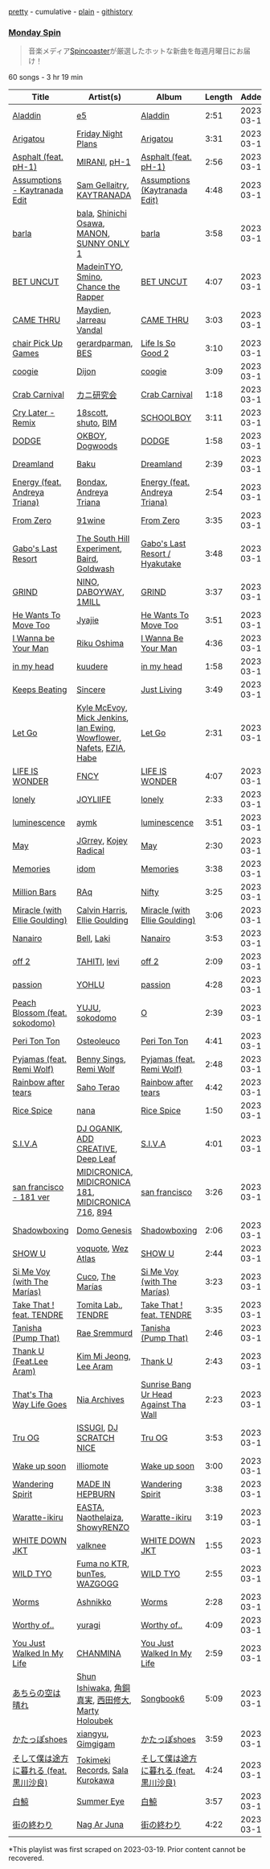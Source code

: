 [pretty](/playlists/pretty/37i9dQZF1DX1L8JuK0yhgO.md) - cumulative - [plain](/playlists/plain/37i9dQZF1DX1L8JuK0yhgO) - [githistory](https://github.githistory.xyz/mackorone/spotify-playlist-archive/blob/main/playlists/plain/37i9dQZF1DX1L8JuK0yhgO)

### [Monday Spin](https://open.spotify.com/playlist/37i9dQZF1DX1L8JuK0yhgO)

> 音楽メディア<a href="http://spincoaster.com/">Spincoaster</a>が厳選したホットな新曲を毎週月曜日にお届け！

60 songs - 3 hr 19 min

| Title | Artist(s) | Album | Length | Added | Removed |
|---|---|---|---|---|---|
| [Aladdin](https://open.spotify.com/track/4qJMcnH1vFNeSPddgZFCIH) | [e5](https://open.spotify.com/artist/5UOj6C1InE5WTmBXNuemt4) | [Aladdin](https://open.spotify.com/album/15HiKvyXlXFhCO5SFz8hhx) | 2:51 | 2023-03-12 |  |
| [Arigatou](https://open.spotify.com/track/1BqO13qjFNkQXvcBUQJx3d) | [Friday Night Plans](https://open.spotify.com/artist/71YfYiTx6KAZFJfKaNYueQ) | [Arigatou](https://open.spotify.com/album/26faPbLsIjkVUCFm7lmodo) | 3:31 | 2023-03-12 |  |
| [Asphalt \(feat\. pH\-1\)](https://open.spotify.com/track/58mChQUTpqCnaGYC6CCSD0) | [MIRANI](https://open.spotify.com/artist/6N7b9mUVwn885jI7RRg8no), [pH\-1](https://open.spotify.com/artist/2u7CP5T30c8ctenzXgEV1W) | [Asphalt \(feat\. pH\-1\)](https://open.spotify.com/album/6opRDXGetgN7pAaReSCb1N) | 2:56 | 2023-03-12 |  |
| [Assumptions \- Kaytranada Edit](https://open.spotify.com/track/7lWdyj9RrMsEN6F0Dl0irE) | [Sam Gellaitry](https://open.spotify.com/artist/07UJz804RJxqNvxFXC3h9H), [KAYTRANADA](https://open.spotify.com/artist/6qgnBH6iDM91ipVXv28OMu) | [Assumptions \(Kaytranada Edit\)](https://open.spotify.com/album/5YTiQmOzu1m293UgtWNJSR) | 4:48 | 2023-03-12 |  |
| [barla](https://open.spotify.com/track/15u6GYSKZBei1mQ9AJU85P) | [bala](https://open.spotify.com/artist/2LCojy3bUYWczKPT4tdPos), [Shinichi Osawa](https://open.spotify.com/artist/0s9KIyjWtFcsRdKtMECxFp), [MANON](https://open.spotify.com/artist/5RtQtz37rszKUaMg1GeUl3), [SUNNY ONLY 1](https://open.spotify.com/artist/1PcuXbYDyLM8zEsZT1EQtc) | [barla](https://open.spotify.com/album/2gjOLwd7GbuJlrMUPewn31) | 3:58 | 2023-03-12 |  |
| [BET UNCUT](https://open.spotify.com/track/0nWaqg8SPxA6ctpi2mJobi) | [MadeinTYO](https://open.spotify.com/artist/5SyGEPymt1G2uto47tVWvZ), [Smino](https://open.spotify.com/artist/1ybINI1qPiFbwDXamRtwxD), [Chance the Rapper](https://open.spotify.com/artist/1anyVhU62p31KFi8MEzkbf) | [BET UNCUT](https://open.spotify.com/album/0o8JzVSKtxCDx6wgJtGfzu) | 4:07 | 2023-03-12 |  |
| [CAME THRU](https://open.spotify.com/track/24cYplbZWgnOl9SmM6ximu) | [Maydien](https://open.spotify.com/artist/52pcFWBKzTZUCJrBizvl1y), [Jarreau Vandal](https://open.spotify.com/artist/6f96znq79wvlknKHHHhtTW) | [CAME THRU](https://open.spotify.com/album/4uuahgHaI8VmnsNjzcCuSc) | 3:03 | 2023-03-12 |  |
| [chair Pick Up Games](https://open.spotify.com/track/4NpYf9RvATAjdejAMl3snQ) | [gerardparman](https://open.spotify.com/artist/4B5nMelhpP2gTR4YwY4FSi), [BES](https://open.spotify.com/artist/0eclqlcc0hJCIAeWj3nF1H) | [Life Is So Good 2](https://open.spotify.com/album/5kAEPGU0PDNQ6S82pKETGb) | 3:10 | 2023-03-12 |  |
| [coogie](https://open.spotify.com/track/3kBWttZ4s6uSErpI0x3qLZ) | [Dijon](https://open.spotify.com/artist/0knGpCTbmG4ctl1wzYRZs4) | [coogie](https://open.spotify.com/album/6O9lTWRoILaLhlq7gSVTyf) | 3:09 | 2023-03-12 |  |
| [Crab Carnival](https://open.spotify.com/track/2sK4yOW5LBk7dOFsyKRIUM) | [カニ研究会](https://open.spotify.com/artist/0deXZ0aJcEysw5IL13qp7J) | [Crab Carnival](https://open.spotify.com/album/26E7lP8TXW6WS5IST5CG6w) | 1:18 | 2023-03-12 |  |
| [Cry Later \- Remix](https://open.spotify.com/track/3YYfwffictld9GJnKB4hA4) | [18scott](https://open.spotify.com/artist/5nXbqfx9TdDW8rM0etcd33), [shuto](https://open.spotify.com/artist/4KqAfO6NT87MBLMWm46GlZ), [BIM](https://open.spotify.com/artist/704gz1q9ieRxZfTkhPlZGG) | [SCHOOLBOY](https://open.spotify.com/album/7DqunymluGQHLaxxQo4Bk9) | 3:11 | 2023-03-12 |  |
| [DODGE](https://open.spotify.com/track/4TenK6ruZB4XzktwNwqTva) | [OKBOY](https://open.spotify.com/artist/1X4FmvIOBsSd3kdHuLLVR4), [Dogwoods](https://open.spotify.com/artist/16ZYvHJtA7R2rwwZCQGJJW) | [DODGE](https://open.spotify.com/album/6xEvECLtkWMpiRWL160OsS) | 1:58 | 2023-03-12 |  |
| [Dreamland](https://open.spotify.com/track/6v1D8Qw4DSZ3AOGrY6IuuB) | [Baku](https://open.spotify.com/artist/5m3CibdsoEKP2HxjyRBuGZ) | [Dreamland](https://open.spotify.com/album/2Oshxvp7CnyoVCam904Lgy) | 2:39 | 2023-03-12 |  |
| [Energy \(feat\. Andreya Triana\)](https://open.spotify.com/track/3bgiLHpgauJYYIiheI4yEc) | [Bondax](https://open.spotify.com/artist/4qobOrZpdUri80gScwsHfs), [Andreya Triana](https://open.spotify.com/artist/6SKEuFZYhaTytrhtJjgnO2) | [Energy \(feat\. Andreya Triana\)](https://open.spotify.com/album/33ZEwVYKTh6XeSyVAVnqqj) | 2:54 | 2023-03-12 |  |
| [From Zero](https://open.spotify.com/track/2LSRRrpG3HhvagUmYSoa8s) | [91wine](https://open.spotify.com/artist/7FOgrrQSMEgN22MbzdqTdD) | [From Zero](https://open.spotify.com/album/2k56jyZ1nnirVPZPqka7YL) | 3:35 | 2023-03-12 |  |
| [Gabo's Last Resort](https://open.spotify.com/track/2kKwmioPqFwnNUFridIrIt) | [The South Hill Experiment](https://open.spotify.com/artist/6PmrG14lGhCeDfxf40nbZX), [Baird](https://open.spotify.com/artist/7GdGZWPHxDEu0ppvLoB4GO), [Goldwash](https://open.spotify.com/artist/7yYa2im7sawSzuVkXx8W21) | [Gabo's Last Resort / Hyakutake](https://open.spotify.com/album/2kIkz3jqtubvlQcnppphvV) | 3:48 | 2023-03-12 |  |
| [GRIND](https://open.spotify.com/track/2sxmlEWbi40D8fLxgUJ04b) | [NINO](https://open.spotify.com/artist/34pSpkZ0UQ8X0woG8FyOqj), [DABOYWAY](https://open.spotify.com/artist/6p0woWDfWgd5EAX7HFzZ7d), [1MILL](https://open.spotify.com/artist/18VUKXPiyznwK6LEULTUco) | [GRIND](https://open.spotify.com/album/4rNIA4x2okFcTrgwlJtrfJ) | 3:37 | 2023-03-12 |  |
| [He Wants To Move Too](https://open.spotify.com/track/6KI2sA0m7t0X5kE6yAwygy) | [Jyajie](https://open.spotify.com/artist/2s2ZEfWcehZvWNmmvS1CGE) | [He Wants To Move Too](https://open.spotify.com/album/1j9wDP9Wya6cAqskT7r1vO) | 3:51 | 2023-03-12 |  |
| [I Wanna be Your Man](https://open.spotify.com/track/28O3jke3WymV3GjOVZNHcg) | [Riku Oshima](https://open.spotify.com/artist/4uExsX4lCNgoL9zc8Uwdue) | [I Wanna Be Your Man](https://open.spotify.com/album/1gKh1qXBbbksbos9qkcuIR) | 4:36 | 2023-03-12 |  |
| [in my head](https://open.spotify.com/track/59Db7h4glgRygW36Dn15Wu) | [kuudere](https://open.spotify.com/artist/1OhN2StoiEjQmsLCbjpgpa) | [in my head](https://open.spotify.com/album/79q40CGdFlUquAFaC9mhcp) | 1:58 | 2023-03-12 |  |
| [Keeps Beating](https://open.spotify.com/track/5dGenSjQSfL9KwXhL3D18M) | [Sincere](https://open.spotify.com/artist/3ucekCZdcSOBgiLZ37nKyn) | [Just Living](https://open.spotify.com/album/6jWIqqH1FJKuDbtq8cCWIC) | 3:49 | 2023-03-12 |  |
| [Let Go](https://open.spotify.com/track/0Yli758T5yph53DvhnDcje) | [Kyle McEvoy](https://open.spotify.com/artist/6rRqxCKHpl9C5Imf2uinft), [Mick Jenkins](https://open.spotify.com/artist/1FvjvACFvko2Z91IvDljrx), [Ian Ewing](https://open.spotify.com/artist/6QrRSfwkZsixVIgDRhpToh), [Wowflower](https://open.spotify.com/artist/1gKr9GnJ24RqrwpXTLdCVU), [Nafets](https://open.spotify.com/artist/0PALShJ4yMcson9zvQaqlM), [EZIA](https://open.spotify.com/artist/0NlGvbM8SmFXmaBb6pu1qg), [Habe](https://open.spotify.com/artist/2BugRvdm3aasWYT3VthewW) | [Let Go](https://open.spotify.com/album/2iNKcmRmtdyv5NzVNnCyOn) | 2:31 | 2023-03-12 |  |
| [LIFE IS WONDER](https://open.spotify.com/track/4i9qckw4bY5dD4E5ry29iw) | [FNCY](https://open.spotify.com/artist/1ii9VZ3CKfTvlEZSoCFVvL) | [LIFE IS WONDER](https://open.spotify.com/album/3Sdpc32kVdyFT1T7aAbwjL) | 4:07 | 2023-03-12 |  |
| [lonely](https://open.spotify.com/track/6yiLZQOPmwSzqo8NMq1lOB) | [JOYLIIFE](https://open.spotify.com/artist/6JD26kequ4Rdvg8DEDX5pW) | [lonely](https://open.spotify.com/album/6mQBS6I25ZhX8hDW53xthF) | 2:33 | 2023-03-12 |  |
| [luminescence](https://open.spotify.com/track/6gNOjgCpfkvAV35qkof2xy) | [aymk](https://open.spotify.com/artist/1fP8eVkrKyDKjBnjSGoxTb) | [luminescence](https://open.spotify.com/album/7LB8PT1t5aBN8Tyg4laMO4) | 3:51 | 2023-03-12 |  |
| [May](https://open.spotify.com/track/0FjyXgEzPLZL7VA9OYlNym) | [JGrrey](https://open.spotify.com/artist/66rDbD3tWR3M1uNuIaDAGx), [Kojey Radical](https://open.spotify.com/artist/1HMhQzj2QXxR40zGDdaK6y) | [May](https://open.spotify.com/album/3qu8wQIoib6nKPbZ9NnfQf) | 2:30 | 2023-03-12 |  |
| [Memories](https://open.spotify.com/track/726gUResvdS7FXReBGl16R) | [idom](https://open.spotify.com/artist/2f1JDLogY8kLi804QEmMzx) | [Memories](https://open.spotify.com/album/5lCAfl4vZl0hmZbaLHhRlM) | 3:38 | 2023-03-12 |  |
| [Million Bars](https://open.spotify.com/track/7N34bZLtCslDgaWU05Y8Wp) | [RAq](https://open.spotify.com/artist/0I6KWC4h8huHA3Mgj2NaqZ) | [Nifty](https://open.spotify.com/album/4mmq67WL4jOA285YZ0B1X1) | 3:25 | 2023-03-12 |  |
| [Miracle \(with Ellie Goulding\)](https://open.spotify.com/track/5eTaQYBE1yrActixMAeLcZ) | [Calvin Harris](https://open.spotify.com/artist/7CajNmpbOovFoOoasH2HaY), [Ellie Goulding](https://open.spotify.com/artist/0X2BH1fck6amBIoJhDVmmJ) | [Miracle \(with Ellie Goulding\)](https://open.spotify.com/album/22UyygZceCIfoE0RhENgKx) | 3:06 | 2023-03-12 |  |
| [Nanairo](https://open.spotify.com/track/13urAEkYdUXzyECpNFML0n) | [Bell](https://open.spotify.com/artist/712NTsTzJESMwY41l9wz5e), [Laki](https://open.spotify.com/artist/1od2uhftGjNNsngToiyycC) | [Nanairo](https://open.spotify.com/album/56kKcUc6qlaxHbupWVaMkK) | 3:53 | 2023-03-12 |  |
| [off 2](https://open.spotify.com/track/7w2EzEm1mIveKPTkoSpaiv) | [TAHITI](https://open.spotify.com/artist/18hBb9LiOSU4mstErGGIfM), [levi](https://open.spotify.com/artist/2i8z6rKtx4CoaQmajp10fP) | [off 2](https://open.spotify.com/album/5IwEtzg6B2naivLInzkeRs) | 2:09 | 2023-03-12 |  |
| [passion](https://open.spotify.com/track/6cdX42p8jBWPHrmsi1D7hb) | [YOHLU](https://open.spotify.com/artist/0jGNWHlBqs3In2Ik2AoLIl) | [passion](https://open.spotify.com/album/6A8rgIPdZcItgV7MGhzEZ2) | 4:28 | 2023-03-12 |  |
| [Peach Blossom \(feat\. sokodomo\)](https://open.spotify.com/track/3hENv4ExwoYHQjoWJSBmyA) | [YUJU](https://open.spotify.com/artist/7Bu0r4MCDX3sbhcFD5IXyx), [sokodomo](https://open.spotify.com/artist/23LskvW8ErKu8v1teU7xFZ) | [O](https://open.spotify.com/album/42k8JWt7Czu6cLEevU2bus) | 2:39 | 2023-03-12 |  |
| [Peri Ton Ton](https://open.spotify.com/track/1VDrwuARVUjtpzFaPBLQPS) | [Osteoleuco](https://open.spotify.com/artist/42u1RJUE0BhUW7VkXntJ99) | [Peri Ton Ton](https://open.spotify.com/album/7dL2pnsKgUHSIpuGOLoUbj) | 4:41 | 2023-03-12 |  |
| [Pyjamas \(feat\. Remi Wolf\)](https://open.spotify.com/track/0LuB69EEijTVyNHOXHiqhN) | [Benny Sings](https://open.spotify.com/artist/4gHcu2JoaXJ0mV4aNPCd7N), [Remi Wolf](https://open.spotify.com/artist/0NB5HROxc8dDBXpkIi1v3d) | [Pyjamas \(feat\. Remi Wolf\)](https://open.spotify.com/album/0AmJGPvtL6Kj0MBp7gh8BK) | 2:48 | 2023-03-12 |  |
| [Rainbow after tears](https://open.spotify.com/track/0roXkvp5MkCJw6cKJkMNKZ) | [Saho Terao](https://open.spotify.com/artist/0yLUatFP9McWRDsM42uzCH) | [Rainbow after tears](https://open.spotify.com/album/0ZdSWbmhh1HkEoPrbOfFC1) | 4:42 | 2023-03-12 |  |
| [Rice Spice](https://open.spotify.com/track/34IAM1iapMADhwJc5kxxip) | [nana](https://open.spotify.com/artist/7uzEQGrUAupBJK2j3uQsoC) | [Rice Spice](https://open.spotify.com/album/0pQ7biuEQJGAMZJk5c3v6y) | 1:50 | 2023-03-12 |  |
| [S.I.V.A](https://open.spotify.com/track/3bGnZ2lBMXFK2TsE4PGRar) | [DJ OGANIK](https://open.spotify.com/artist/701ReHJseA4a7G4XVxHCcs), [ADD CREATIVE](https://open.spotify.com/artist/3EjD0KF3TlTpo6VNZEaPn1), [Deep Leaf](https://open.spotify.com/artist/01YQGWRqEsJ0L7QKZO1TkD) | [S.I.V.A](https://open.spotify.com/album/0T2SlHZKW8kECyHqFQC2e6) | 4:01 | 2023-03-12 |  |
| [san francisco \- 181 ver](https://open.spotify.com/track/2wdmqQqUjGrZsjVvPzU0Qi) | [MIDICRONICA](https://open.spotify.com/artist/2v4xE9iGRGIKGxxCku3HWy), [MIDICRONICA 181](https://open.spotify.com/artist/3AlVoNtbPZPiNdpI1h8LlY), [MIDICRONICA 716](https://open.spotify.com/artist/7ErgIz6RK3oPeYp3wdVj0m), [894](https://open.spotify.com/artist/5PD9jnqnPTo1q1Fr6k619f) | [san francisco](https://open.spotify.com/album/5U0ePkRQnzYpglXS6glqO9) | 3:26 | 2023-03-12 |  |
| [Shadowboxing](https://open.spotify.com/track/1Y7dSNGXbcR2vP775kssV2) | [Domo Genesis](https://open.spotify.com/artist/6vHBuUxrcpn1do5UaEJ7g6) | [Shadowboxing](https://open.spotify.com/album/4xw15JQtyBeilDyR03KhR7) | 2:06 | 2023-03-12 |  |
| [SHOW U](https://open.spotify.com/track/769S0GSW264Krcn19etZ1B) | [voquote](https://open.spotify.com/artist/7e4RwZzwd7DW2HCb0N0CcR), [Wez Atlas](https://open.spotify.com/artist/6fDdl8sluLiRg4fbrqMoeQ) | [SHOW U](https://open.spotify.com/album/2BnmgLVVPjZdhogODOY0bX) | 2:44 | 2023-03-12 |  |
| [Si Me Voy \(with The Marías\)](https://open.spotify.com/track/6GiCszfL4D2GlCU8tFU3sR) | [Cuco](https://open.spotify.com/artist/2Tglaf8nvDzwSQnpSrjLHP), [The Marías](https://open.spotify.com/artist/2sSGPbdZJkaSE2AbcGOACx) | [Si Me Voy \(with The Marías\)](https://open.spotify.com/album/5TZm9qi0223t20ypmJevEq) | 3:23 | 2023-03-12 |  |
| [Take That ! feat\. TENDRE](https://open.spotify.com/track/64ygTL7d8g37JIp4rcRZ26) | [Tomita Lab.](https://open.spotify.com/artist/0nmnnGl422TngJtYeEj5vD), [TENDRE](https://open.spotify.com/artist/6cMnpAZ9QN0wn4dVd0Tinb) | [Take That ! feat\. TENDRE](https://open.spotify.com/album/72MRQEQStg151kpzKoTM7q) | 3:35 | 2023-03-12 |  |
| [Tanisha \(Pump That\)](https://open.spotify.com/track/24F6ioOJUt4CRPMMjnTPr5) | [Rae Sremmurd](https://open.spotify.com/artist/7iZtZyCzp3LItcw1wtPI3D) | [Tanisha \(Pump That\)](https://open.spotify.com/album/590fvdw3h9vHF3jdEBDoAH) | 2:46 | 2023-03-12 |  |
| [Thank U \(Feat.Lee Aram\)](https://open.spotify.com/track/2ra21UPWO6BHN8HlguhDFR) | [Kim Mi Jeong](https://open.spotify.com/artist/62i8ukH7NagOk7lZE6B3xA), [Lee Aram](https://open.spotify.com/artist/3j0Q7sspsBVQm6SdlkqYp1) | [Thank U](https://open.spotify.com/album/3c6PzqYExZUGOzCY2YyQex) | 2:43 | 2023-03-12 |  |
| [That's Tha Way Life Goes](https://open.spotify.com/track/5olysyNguusDbNGGR4M9KR) | [Nia Archives](https://open.spotify.com/artist/7BMR0fwtEvzGtK4rNGdoiQ) | [Sunrise Bang Ur Head Against Tha Wall](https://open.spotify.com/album/4NDtzV15CP0IYfSgv4bAOK) | 2:23 | 2023-03-12 |  |
| [Tru OG](https://open.spotify.com/track/433Bt1Fz6fMw1zLDfnQnZw) | [ISSUGI](https://open.spotify.com/artist/37hLlbtNh8yXKbVHK13gsp), [DJ SCRATCH NICE](https://open.spotify.com/artist/0MfeTyPtbuue9oZFIMD2wY) | [Tru OG](https://open.spotify.com/album/2NwXAHoEqfNhV4iUC3MPN6) | 3:53 | 2023-03-12 |  |
| [Wake up soon](https://open.spotify.com/track/0siU3JMlnOYfANLVyYXX0D) | [illiomote](https://open.spotify.com/artist/3WT4BJFKhoWN3Mc8TDcH7v) | [Wake up soon](https://open.spotify.com/album/1GRLAC0RJNALOdCRj8pugK) | 3:00 | 2023-03-12 |  |
| [Wandering Spirit](https://open.spotify.com/track/6E30fAWCLP4LFusJMZKgq0) | [MADE IN HEPBURN](https://open.spotify.com/artist/5Kb7tK7462ltHK5KtX2tAq) | [Wandering Spirit](https://open.spotify.com/album/7M8RbyJXruRleU2wScVMkI) | 3:38 | 2023-03-12 |  |
| [Waratte\-ikiru](https://open.spotify.com/track/5PcLmPOe1vW26tuD75vUQZ) | [EASTA](https://open.spotify.com/artist/3M73iVLAP7NbB5ZrO0dlzO), [Naothelaiza](https://open.spotify.com/artist/4E2QYdTcANut4Oga8XTUQQ), [ShowyRENZO](https://open.spotify.com/artist/1MLMBTcgBXus7IgbvLaoP4) | [Waratte\-ikiru](https://open.spotify.com/album/2bXxcUXMA1sTOAi9rO8v7U) | 3:19 | 2023-03-12 |  |
| [WHITE DOWN JKT](https://open.spotify.com/track/3tmbeNhGonMxauKcmBPMaH) | [valknee](https://open.spotify.com/artist/5XOjyFVFORvz5wwievXJNn) | [WHITE DOWN JKT](https://open.spotify.com/album/5cdp6CeC6nB5zS9o7g3xOQ) | 1:55 | 2023-03-12 |  |
| [WILD TYO](https://open.spotify.com/track/0C0srTlRpKe13glN5aCOMJ) | [Fuma no KTR](https://open.spotify.com/artist/6thFYr8FXQ3irTtczyv9YO), [bunTes](https://open.spotify.com/artist/4un5fNWeCZyuQvtzXxFBXt), [WAZGOGG](https://open.spotify.com/artist/7FsxjSM1Naj6x4BYp7cXm5) | [WILD TYO](https://open.spotify.com/album/1q4qkpxf1CxOSAAGKn2kMz) | 2:55 | 2023-03-12 |  |
| [Worms](https://open.spotify.com/track/5PlGxNgE62io6OBc1BsIaq) | [Ashnikko](https://open.spotify.com/artist/3PyJHH2wyfQK3WZrk9rpmP) | [Worms](https://open.spotify.com/album/1iMYhGsjfZIDKuiF73D6cI) | 2:28 | 2023-03-12 |  |
| [Worthy of..](https://open.spotify.com/track/00CUwlsD6vMV8gh8M7FggK) | [yuragi](https://open.spotify.com/artist/1Ksf2sRoSTPdLYbGxJ9oms) | [Worthy of..](https://open.spotify.com/album/4mJPj7GNJhMy1JIlo7r71S) | 4:09 | 2023-03-12 |  |
| [You Just Walked In My Life](https://open.spotify.com/track/7eRHytSFVvMRNk1at0HkWs) | [CHANMINA](https://open.spotify.com/artist/2vjeuQwzSP5ErC1S41gONX) | [You Just Walked In My Life](https://open.spotify.com/album/3r6AKB3Zf1lTcG0et17Hdz) | 2:59 | 2023-03-12 |  |
| [あちらの空は晴れ](https://open.spotify.com/track/77dNIcXpDsZWzLchsfoHt3) | [Shun Ishiwaka](https://open.spotify.com/artist/440Vu15E7JrOSOTlYA819R), [角銅真実](https://open.spotify.com/artist/6JsSDr5joM2nS6qE7OSPzQ), [西田修大](https://open.spotify.com/artist/2x6vu5Pi0JtwW2obCmZWdz), [Marty Holoubek](https://open.spotify.com/artist/5EUnnSIFldgDzlrPvvwTZF) | [Songbook6](https://open.spotify.com/album/3asyCHxLTPhQu11NlRCqWh) | 5:09 | 2023-03-12 |  |
| [かたっぽshoes](https://open.spotify.com/track/4tb2PgYuehRxm9NPEIproL) | [xiangyu](https://open.spotify.com/artist/4YHFvbGOXo06pcFXOQszkB), [Gimgigam](https://open.spotify.com/artist/1LHF7KKnogex2qYTumsGiY) | [かたっぽshoes](https://open.spotify.com/album/4Tk8NBvkaFv8ga3AvnJPtq) | 3:59 | 2023-03-12 |  |
| [そして僕は途方に暮れる \(feat\. 黒川沙良\)](https://open.spotify.com/track/0saXHM5Z0JU0vjYUYOQ3nC) | [Tokimeki Records](https://open.spotify.com/artist/73vrL9RiKlSaQFo2izavC1), [Sala Kurokawa](https://open.spotify.com/artist/5gfV2sADb4hk8v0l3TxN15) | [そして僕は途方に暮れる \(feat\. 黒川沙良\)](https://open.spotify.com/album/2RplRrB1GzCpovo9YoyXAW) | 4:24 | 2023-03-12 |  |
| [白鯨](https://open.spotify.com/track/3zaXLP8UZrpNyl8BnjEWVM) | [Summer Eye](https://open.spotify.com/artist/69rC8L85Qulb5g3aPbfYfy) | [白鯨](https://open.spotify.com/album/3EykYUtRXqVzrWzJMbS59v) | 3:57 | 2023-03-12 |  |
| [街の終わり](https://open.spotify.com/track/7fD09NyzrkqscB07BQJAwS) | [Nag Ar Juna](https://open.spotify.com/artist/0XCIw94rGkUZr24KGUi5Vu) | [街の終わり](https://open.spotify.com/album/2uJY0lqrnhLdQZD7odrXRT) | 4:22 | 2023-03-12 |  |

\*This playlist was first scraped on 2023-03-19. Prior content cannot be recovered.
